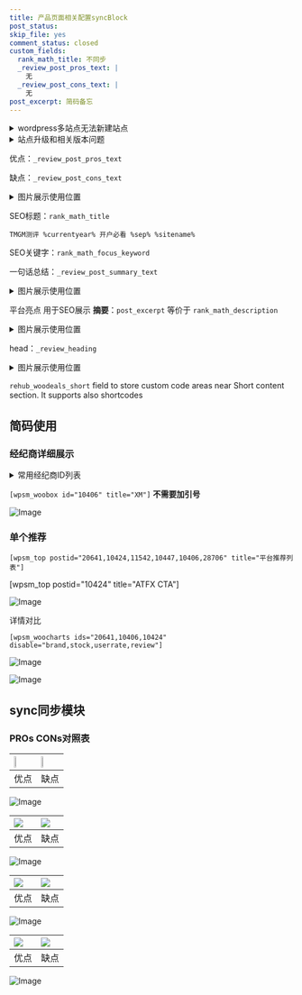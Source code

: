 ```yaml
---
title: 产品页面相关配置syncBlock
post_status: 
skip_file: yes
comment_status: closed
custom_fields:
  rank_math_title: 不同步
  _review_post_pros_text: |
    无
  _review_post_cons_text: |
    无
post_excerpt: 简码备忘
---
```

<details><summary>wordpress多站点无法新建站点</summary>

<li>和报错需要清理cookies一样的原因</li>
<li>wp-config.php里面<code>define( 'SUBDOMAIN_INSTALL', false );//子域名安装</code></li>
<li>新建子站点是用<code>define( 'SUBDOMAIN_INSTALL', true);//子域名安装</code> 完成以后，改成<code>false</code></li>
</details>

<details><summary>站点升级和相关版本问题</summary>

<p>wordpress：5.9.9
woocommerce：7.5.1
出现问题的地方：主题选项里面>><strong>Product layout >>compact style</strong></p>
<p>如何出现没有用过的字段 导致无法保存。先导出配置 然后进行修改，后面再次恢复即可。</p>
<p>出现部分字段无法显示时，需要返回默认布局后，对产品进行保存就好了。</p>
<p></p>
</details>

优点：`_review_post_pros_text`

缺点：`_review_post_cons_text`

<details><summary>图片展示使用位置</summary>

<img src="https://prod-files-secure.s3.us-west-2.amazonaws.com/39ed1227-6d7d-4570-be36-9ccd4a2c4241/f51d3d83-55d4-4bdf-9604-f37ec77ab556/Untitled.png?X-Amz-Algorithm=AWS4-HMAC-SHA256&X-Amz-Content-Sha256=UNSIGNED-PAYLOAD&X-Amz-Credential=ASIAZI2LB466QDGDE5LU%2F20250223%2Fus-west-2%2Fs3%2Faws4_request&X-Amz-Date=20250223T165518Z&X-Amz-Expires=3600&X-Amz-Security-Token=IQoJb3JpZ2luX2VjEOD%2F%2F%2F%2F%2F%2F%2F%2F%2F%2FwEaCXVzLXdlc3QtMiJGMEQCIDjsmptvseNqIW3zHZeYcnsBC9y5Z2QebyfPPVS5G6T3AiBXOxm2TPtJDFL9x2uV1UYdEbUxJ8jMg6mRM2xT03Pakir%2FAwgZEAAaDDYzNzQyMzE4MzgwNSIMM9s%2Fig63dHp6iLRMKtwDn6bm2MgCynbdO6okj788RrMLAX5uteCBEtfgXSDjnpu1BmDd4VsX3fyuQ3J%2BcqTpTyR7XhcHkuEwq2qifCqrsv2Pdf%2FycLoJm8ooo5B9nn264RdZY%2F%2B62wxmt9ToZLOSb8UDSz%2FXousPKi7dVl%2Bjs1OX1wsgF5u5KOT%2FOenvDRqCYmLGN1c800YK3p59Sl40NNu2DFqVg1w4Sxt2BrKLxpp1V1vwmA2XsLhVPD1kCkmFYIEkdEDOSibLaQBEwAigvK%2BJMBm7W3zcjh5BLRTe2v169UztbCZRn4jYCjQTnbh0JqYPaJsfoFSYFhvoiahCJ2oHVMidJjjKL5lOQP1Dyr6QzCmUUDyptmBF6TkZ2GFefw5h9pUSWBSq51I%2FJ4EqfgCmVEJiyz%2B5m81XQ6FY6z9WmvIrNKgIwviCSs0r9bEeGPaF%2FzVf%2BGiZUTgOKG8QH6hbpqOYFvkuE8QjgrzYNQQ05c%2BPsUuIFZRr2icoDlXb2kYI8aobdQPO480OdtfFwnuw%2BGXgGG6Hed%2B%2BksF0ZBbWEpuKgqIyXzNoasfvVf276rGDeSkToXMFe4ISdZvO8CuVZbn5xCJ58daeq1VHwgQp9qsAXgEUTNzVWNq4icQQyPdDZCA2dofrH9ownYLtvQY6pgFEl0VRUaE16dKvaVEwgWkESGbDJZZX6tRGIswPLvbhjTYQev%2B2BYJlenhbrUIOXT%2BbJ%2B%2FNfBiY1DpDdbpxGIChf74NVZVKMu30GJd9bMBdcBs4mEvlFySfxArtFuYfThKET8%2FxqBHO4GOc42TFK9yL93reRdCM2dWaBgJYHMVh953%2Ftw%2F7mFo8nIWDAkuG4LEqhKhAlIwXdytplvu6aDNun%2BHJaD%2Fo&X-Amz-Signature=655a0c8bfbddda8e00d6f61c0eb97f3cb6fc350658586aefcfb04085a4e3a1af&X-Amz-SignedHeaders=host&x-id=GetObject" alt="Image">
</details>

SEO标题：`rank_math_title`

`TMGM测评 %currentyear% 开户必看 %sep% %sitename%`

SEO关键字：`rank_math_focus_keyword`

一句话总结：`_review_post_summary_text`

<details><summary>图片展示使用位置</summary>

<img src="https://prod-files-secure.s3.us-west-2.amazonaws.com/39ed1227-6d7d-4570-be36-9ccd4a2c4241/4b96a922-296c-4f4e-8630-d1c870cbce01/Untitled.png?X-Amz-Algorithm=AWS4-HMAC-SHA256&X-Amz-Content-Sha256=UNSIGNED-PAYLOAD&X-Amz-Credential=ASIAZI2LB466YQXKQ4XX%2F20250223%2Fus-west-2%2Fs3%2Faws4_request&X-Amz-Date=20250223T165522Z&X-Amz-Expires=3600&X-Amz-Security-Token=IQoJb3JpZ2luX2VjEN%2F%2F%2F%2F%2F%2F%2F%2F%2F%2F%2FwEaCXVzLXdlc3QtMiJHMEUCIQDD%2FRWNuhcJR0n2IQnFzLKD5qpiPQBvcw%2FiKkuLDk7TCwIgc1Wv5j8BRv4bi6C3wbRCos0b5m16dN7QwHYehdOniBcq%2FwMIGBAAGgw2Mzc0MjMxODM4MDUiDG13wTVBpcIu84q8pyrcA7dpY0g0wRdlxx5e3Taa04kHmRRaEzzRJ0icoayFnZGPMW1GA52vnLnduNag9JvhOAM3NUT0WVrpzWogdC66o2UX8cyRUmuUypLCn%2BldutAxqp4QDJ%2BbUvvSBWhMYFxaeu4v8S94G%2BvUPZjisiIcy4Mau%2FswNrOqrIP5eLnJ9lpwLTt4Gaewg8wLfMVZ5A6bj7FErJoSQtB6kA3KHBzYtxPINgfjwXknvX09yKMAaYR6yKREQTH4MkkQM%2FcBaRdI1Qe4JcM6AK1BnxATtnl9jpqPQv%2BiJZZTjDQFS4czXhcTn6oLwXGsxAou0s0pXXj88Uqp4QNVf5gP821QeSL9oBxDS55mb%2B%2FGLo0aBpF8YlknGSE4S%2FIhi0V3%2B%2FoxVMLZEI%2BgrGegRGQ4KTt00%2F%2Bc5z%2FjuYbnOJcnCxcEWu52IMxokuLApngFoFM5He%2BzaFbQ%2BoG3uy6qeIluXGKJJEZ0nIvS1DGFlt1myJvnfxr89qr%2FANx5HsJzMinm6hs4jetYlsTROoHJVRiixu8WSpmVB0lsj7aQj94wNG21oUIUNbS46Mz34hJO590At1Uj5n76wh36NBeMiELwOL8JnoJgz5g8cM%2F894aFqEh%2BvVYtNr6sprRpWdFApoDBfix7MMfl7L0GOqUBq2ojPfE520QVQrY9hLD0%2BmcPDuduLukIewYJHo8DfafiXMXKSucwM4jZ8zEnvyRdVF5%2FPrraj9WHnMSQfLNn14F5VD54rOvST748IMj1dIbvuP1MDc2%2BRIQnOs%2BO3vld8hi0OVIbpsllzaaX7frhcZ7qzAUNHeYaeRgybIuIFptDWhQh7TIYe71PRGBW7z92bCr11O8gZIz7f2E3NskT6Pz05eCW&X-Amz-Signature=bff150129052ece847e437e0c097e5dd557848f0f60188cb1b8004eddde15941&X-Amz-SignedHeaders=host&x-id=GetObject" alt="Image">
</details>

平台亮点 用于SEO展示 **摘要**：`post_excerpt`  等价于 `rank_math_description`

<details><summary>图片展示使用位置</summary>

<img src="https://prod-files-secure.s3.us-west-2.amazonaws.com/39ed1227-6d7d-4570-be36-9ccd4a2c4241/1ee11f63-b60a-4dfe-a7a7-d58ff23b5d88/Untitled.png?X-Amz-Algorithm=AWS4-HMAC-SHA256&X-Amz-Content-Sha256=UNSIGNED-PAYLOAD&X-Amz-Credential=ASIAZI2LB4667TXPAXI7%2F20250223%2Fus-west-2%2Fs3%2Faws4_request&X-Amz-Date=20250223T165523Z&X-Amz-Expires=3600&X-Amz-Security-Token=IQoJb3JpZ2luX2VjEOD%2F%2F%2F%2F%2F%2F%2F%2F%2F%2FwEaCXVzLXdlc3QtMiJHMEUCICa5iAW1Poc4r5Wf41eSmankgYFSs3jchh4uSA388OO9AiEAzv9yOFr8RhLi7QuYl3LdmdvJNjls51nmozBbMOwCzOAq%2FwMIGRAAGgw2Mzc0MjMxODM4MDUiDFiLir7bke%2Flm3Au8SrcA5KMFl%2BFs0BFw7GTc2AQ1Rqs1dX6Z%2B2YxkngX%2FhSnFYVliHWVzItm1sz6hQUovZhVHe%2FgcOIQZQWRo7r1nrsNVubQg5fhDyqL%2BP6qy4PDwAVUJhf2SyzBhLqLbxUzuy9veL%2FSj%2BFU81mBBRR1kpDc4t3uzjL%2B5efb11tnWkFxDHaoysk8OZqmvTWNnpH8hQZbJAM2%2BVFQDfzKkjO3XMUK%2BheruHMloyovJ8tvWvT5DHWUk3NehFHnHaCLS68QBE9U4pmI7yklsklUQ4LMDPwxucp99vPloz5SV5ZAKMlky3aUOfMJ3SPTiYEaEJ6uauCqWunOw2sdAdkormQw7u6iWguIhZLSVHuDnGbRgQba5gHtufBh7tsf2NXVqq4Aaj9V0JIjdnI2U4e22X9VxTsli1ybYp299TB0HWGrLY5lgHPZAnucfy51wWwSQwGqhYRym9UX19i4vXfoFel42ZrA2vGOQIdgB7VJHY%2BGTQeLiDBC9FwKaKCY6SPCT8AKhqsOril9IEtnCcinM7Rtq4nHRu%2B1HPmqjt%2BxmrVx53AEvHNIzjXfGzlIOx9%2BsUbugpIYrEyqhDlUnivT1%2FB3skVm9iEC17PxMdsqef2pg%2FNCbtvAbyrerUL71qbcCzjMMKK7b0GOqUB4iRLX%2F1Z43GPLqAwcafb476gdfa%2Fdc8rVI7uFbpQYPvQKwJmUpamqNoJ2F9IFReppzaJe47TUTDrOC6hGI3lwBWwSihc4xQE2Bb6Cvwxksbl9rj1XTkA3vTlBQR2YSWlXuaCPsvL5NvTzpwJn8Vx5nduq5klyrU%2FDkgEDIvrqKZI9ha16OXl34HBlECcZXFRVrmx2a%2FCW3xk1Vcch%2BsbQptVaDjK&X-Amz-Signature=37220855146536789973f4490d626e9f74d8fadeb489a906e651b6163886f196&X-Amz-SignedHeaders=host&x-id=GetObject" alt="Image">
<img src="https://prod-files-secure.s3.us-west-2.amazonaws.com/39ed1227-6d7d-4570-be36-9ccd4a2c4241/ad4118b5-78d8-4fbe-801e-3b29b5d99c01/Untitled.png?X-Amz-Algorithm=AWS4-HMAC-SHA256&X-Amz-Content-Sha256=UNSIGNED-PAYLOAD&X-Amz-Credential=ASIAZI2LB4667TXPAXI7%2F20250223%2Fus-west-2%2Fs3%2Faws4_request&X-Amz-Date=20250223T165523Z&X-Amz-Expires=3600&X-Amz-Security-Token=IQoJb3JpZ2luX2VjEOD%2F%2F%2F%2F%2F%2F%2F%2F%2F%2FwEaCXVzLXdlc3QtMiJHMEUCICa5iAW1Poc4r5Wf41eSmankgYFSs3jchh4uSA388OO9AiEAzv9yOFr8RhLi7QuYl3LdmdvJNjls51nmozBbMOwCzOAq%2FwMIGRAAGgw2Mzc0MjMxODM4MDUiDFiLir7bke%2Flm3Au8SrcA5KMFl%2BFs0BFw7GTc2AQ1Rqs1dX6Z%2B2YxkngX%2FhSnFYVliHWVzItm1sz6hQUovZhVHe%2FgcOIQZQWRo7r1nrsNVubQg5fhDyqL%2BP6qy4PDwAVUJhf2SyzBhLqLbxUzuy9veL%2FSj%2BFU81mBBRR1kpDc4t3uzjL%2B5efb11tnWkFxDHaoysk8OZqmvTWNnpH8hQZbJAM2%2BVFQDfzKkjO3XMUK%2BheruHMloyovJ8tvWvT5DHWUk3NehFHnHaCLS68QBE9U4pmI7yklsklUQ4LMDPwxucp99vPloz5SV5ZAKMlky3aUOfMJ3SPTiYEaEJ6uauCqWunOw2sdAdkormQw7u6iWguIhZLSVHuDnGbRgQba5gHtufBh7tsf2NXVqq4Aaj9V0JIjdnI2U4e22X9VxTsli1ybYp299TB0HWGrLY5lgHPZAnucfy51wWwSQwGqhYRym9UX19i4vXfoFel42ZrA2vGOQIdgB7VJHY%2BGTQeLiDBC9FwKaKCY6SPCT8AKhqsOril9IEtnCcinM7Rtq4nHRu%2B1HPmqjt%2BxmrVx53AEvHNIzjXfGzlIOx9%2BsUbugpIYrEyqhDlUnivT1%2FB3skVm9iEC17PxMdsqef2pg%2FNCbtvAbyrerUL71qbcCzjMMKK7b0GOqUB4iRLX%2F1Z43GPLqAwcafb476gdfa%2Fdc8rVI7uFbpQYPvQKwJmUpamqNoJ2F9IFReppzaJe47TUTDrOC6hGI3lwBWwSihc4xQE2Bb6Cvwxksbl9rj1XTkA3vTlBQR2YSWlXuaCPsvL5NvTzpwJn8Vx5nduq5klyrU%2FDkgEDIvrqKZI9ha16OXl34HBlECcZXFRVrmx2a%2FCW3xk1Vcch%2BsbQptVaDjK&X-Amz-Signature=1fd6ea601b0d6d36adb66568c50f35a94ca62ff84f2e422775f491f75738beed&X-Amz-SignedHeaders=host&x-id=GetObject" alt="Image">
<img src="https://prod-files-secure.s3.us-west-2.amazonaws.com/39ed1227-6d7d-4570-be36-9ccd4a2c4241/a38cf7c9-a79c-4b64-9e94-13589fe0758b/Untitled.png?X-Amz-Algorithm=AWS4-HMAC-SHA256&X-Amz-Content-Sha256=UNSIGNED-PAYLOAD&X-Amz-Credential=ASIAZI2LB4667TXPAXI7%2F20250223%2Fus-west-2%2Fs3%2Faws4_request&X-Amz-Date=20250223T165523Z&X-Amz-Expires=3600&X-Amz-Security-Token=IQoJb3JpZ2luX2VjEOD%2F%2F%2F%2F%2F%2F%2F%2F%2F%2FwEaCXVzLXdlc3QtMiJHMEUCICa5iAW1Poc4r5Wf41eSmankgYFSs3jchh4uSA388OO9AiEAzv9yOFr8RhLi7QuYl3LdmdvJNjls51nmozBbMOwCzOAq%2FwMIGRAAGgw2Mzc0MjMxODM4MDUiDFiLir7bke%2Flm3Au8SrcA5KMFl%2BFs0BFw7GTc2AQ1Rqs1dX6Z%2B2YxkngX%2FhSnFYVliHWVzItm1sz6hQUovZhVHe%2FgcOIQZQWRo7r1nrsNVubQg5fhDyqL%2BP6qy4PDwAVUJhf2SyzBhLqLbxUzuy9veL%2FSj%2BFU81mBBRR1kpDc4t3uzjL%2B5efb11tnWkFxDHaoysk8OZqmvTWNnpH8hQZbJAM2%2BVFQDfzKkjO3XMUK%2BheruHMloyovJ8tvWvT5DHWUk3NehFHnHaCLS68QBE9U4pmI7yklsklUQ4LMDPwxucp99vPloz5SV5ZAKMlky3aUOfMJ3SPTiYEaEJ6uauCqWunOw2sdAdkormQw7u6iWguIhZLSVHuDnGbRgQba5gHtufBh7tsf2NXVqq4Aaj9V0JIjdnI2U4e22X9VxTsli1ybYp299TB0HWGrLY5lgHPZAnucfy51wWwSQwGqhYRym9UX19i4vXfoFel42ZrA2vGOQIdgB7VJHY%2BGTQeLiDBC9FwKaKCY6SPCT8AKhqsOril9IEtnCcinM7Rtq4nHRu%2B1HPmqjt%2BxmrVx53AEvHNIzjXfGzlIOx9%2BsUbugpIYrEyqhDlUnivT1%2FB3skVm9iEC17PxMdsqef2pg%2FNCbtvAbyrerUL71qbcCzjMMKK7b0GOqUB4iRLX%2F1Z43GPLqAwcafb476gdfa%2Fdc8rVI7uFbpQYPvQKwJmUpamqNoJ2F9IFReppzaJe47TUTDrOC6hGI3lwBWwSihc4xQE2Bb6Cvwxksbl9rj1XTkA3vTlBQR2YSWlXuaCPsvL5NvTzpwJn8Vx5nduq5klyrU%2FDkgEDIvrqKZI9ha16OXl34HBlECcZXFRVrmx2a%2FCW3xk1Vcch%2BsbQptVaDjK&X-Amz-Signature=df4a3a46b6043edc0d7895e2091cecab9cca585eb64f3bb1618b93f470e2e69a&X-Amz-SignedHeaders=host&x-id=GetObject" alt="Image">
<img src="https://prod-files-secure.s3.us-west-2.amazonaws.com/39ed1227-6d7d-4570-be36-9ccd4a2c4241/7da6fc1e-d2ac-42ae-8c75-cb5749aa18f6/Untitled.png?X-Amz-Algorithm=AWS4-HMAC-SHA256&X-Amz-Content-Sha256=UNSIGNED-PAYLOAD&X-Amz-Credential=ASIAZI2LB4667TXPAXI7%2F20250223%2Fus-west-2%2Fs3%2Faws4_request&X-Amz-Date=20250223T165523Z&X-Amz-Expires=3600&X-Amz-Security-Token=IQoJb3JpZ2luX2VjEOD%2F%2F%2F%2F%2F%2F%2F%2F%2F%2FwEaCXVzLXdlc3QtMiJHMEUCICa5iAW1Poc4r5Wf41eSmankgYFSs3jchh4uSA388OO9AiEAzv9yOFr8RhLi7QuYl3LdmdvJNjls51nmozBbMOwCzOAq%2FwMIGRAAGgw2Mzc0MjMxODM4MDUiDFiLir7bke%2Flm3Au8SrcA5KMFl%2BFs0BFw7GTc2AQ1Rqs1dX6Z%2B2YxkngX%2FhSnFYVliHWVzItm1sz6hQUovZhVHe%2FgcOIQZQWRo7r1nrsNVubQg5fhDyqL%2BP6qy4PDwAVUJhf2SyzBhLqLbxUzuy9veL%2FSj%2BFU81mBBRR1kpDc4t3uzjL%2B5efb11tnWkFxDHaoysk8OZqmvTWNnpH8hQZbJAM2%2BVFQDfzKkjO3XMUK%2BheruHMloyovJ8tvWvT5DHWUk3NehFHnHaCLS68QBE9U4pmI7yklsklUQ4LMDPwxucp99vPloz5SV5ZAKMlky3aUOfMJ3SPTiYEaEJ6uauCqWunOw2sdAdkormQw7u6iWguIhZLSVHuDnGbRgQba5gHtufBh7tsf2NXVqq4Aaj9V0JIjdnI2U4e22X9VxTsli1ybYp299TB0HWGrLY5lgHPZAnucfy51wWwSQwGqhYRym9UX19i4vXfoFel42ZrA2vGOQIdgB7VJHY%2BGTQeLiDBC9FwKaKCY6SPCT8AKhqsOril9IEtnCcinM7Rtq4nHRu%2B1HPmqjt%2BxmrVx53AEvHNIzjXfGzlIOx9%2BsUbugpIYrEyqhDlUnivT1%2FB3skVm9iEC17PxMdsqef2pg%2FNCbtvAbyrerUL71qbcCzjMMKK7b0GOqUB4iRLX%2F1Z43GPLqAwcafb476gdfa%2Fdc8rVI7uFbpQYPvQKwJmUpamqNoJ2F9IFReppzaJe47TUTDrOC6hGI3lwBWwSihc4xQE2Bb6Cvwxksbl9rj1XTkA3vTlBQR2YSWlXuaCPsvL5NvTzpwJn8Vx5nduq5klyrU%2FDkgEDIvrqKZI9ha16OXl34HBlECcZXFRVrmx2a%2FCW3xk1Vcch%2BsbQptVaDjK&X-Amz-Signature=9f7672a8560a3855f066242a4a64f7e5abffc720ccd4613b33306868f842f0ac&X-Amz-SignedHeaders=host&x-id=GetObject" alt="Image">
<img src="https://prod-files-secure.s3.us-west-2.amazonaws.com/39ed1227-6d7d-4570-be36-9ccd4a2c4241/7e97f40a-eaee-47f5-b2f9-475f96808fa7/Untitled.png?X-Amz-Algorithm=AWS4-HMAC-SHA256&X-Amz-Content-Sha256=UNSIGNED-PAYLOAD&X-Amz-Credential=ASIAZI2LB4667TXPAXI7%2F20250223%2Fus-west-2%2Fs3%2Faws4_request&X-Amz-Date=20250223T165523Z&X-Amz-Expires=3600&X-Amz-Security-Token=IQoJb3JpZ2luX2VjEOD%2F%2F%2F%2F%2F%2F%2F%2F%2F%2FwEaCXVzLXdlc3QtMiJHMEUCICa5iAW1Poc4r5Wf41eSmankgYFSs3jchh4uSA388OO9AiEAzv9yOFr8RhLi7QuYl3LdmdvJNjls51nmozBbMOwCzOAq%2FwMIGRAAGgw2Mzc0MjMxODM4MDUiDFiLir7bke%2Flm3Au8SrcA5KMFl%2BFs0BFw7GTc2AQ1Rqs1dX6Z%2B2YxkngX%2FhSnFYVliHWVzItm1sz6hQUovZhVHe%2FgcOIQZQWRo7r1nrsNVubQg5fhDyqL%2BP6qy4PDwAVUJhf2SyzBhLqLbxUzuy9veL%2FSj%2BFU81mBBRR1kpDc4t3uzjL%2B5efb11tnWkFxDHaoysk8OZqmvTWNnpH8hQZbJAM2%2BVFQDfzKkjO3XMUK%2BheruHMloyovJ8tvWvT5DHWUk3NehFHnHaCLS68QBE9U4pmI7yklsklUQ4LMDPwxucp99vPloz5SV5ZAKMlky3aUOfMJ3SPTiYEaEJ6uauCqWunOw2sdAdkormQw7u6iWguIhZLSVHuDnGbRgQba5gHtufBh7tsf2NXVqq4Aaj9V0JIjdnI2U4e22X9VxTsli1ybYp299TB0HWGrLY5lgHPZAnucfy51wWwSQwGqhYRym9UX19i4vXfoFel42ZrA2vGOQIdgB7VJHY%2BGTQeLiDBC9FwKaKCY6SPCT8AKhqsOril9IEtnCcinM7Rtq4nHRu%2B1HPmqjt%2BxmrVx53AEvHNIzjXfGzlIOx9%2BsUbugpIYrEyqhDlUnivT1%2FB3skVm9iEC17PxMdsqef2pg%2FNCbtvAbyrerUL71qbcCzjMMKK7b0GOqUB4iRLX%2F1Z43GPLqAwcafb476gdfa%2Fdc8rVI7uFbpQYPvQKwJmUpamqNoJ2F9IFReppzaJe47TUTDrOC6hGI3lwBWwSihc4xQE2Bb6Cvwxksbl9rj1XTkA3vTlBQR2YSWlXuaCPsvL5NvTzpwJn8Vx5nduq5klyrU%2FDkgEDIvrqKZI9ha16OXl34HBlECcZXFRVrmx2a%2FCW3xk1Vcch%2BsbQptVaDjK&X-Amz-Signature=08b239ccb749ce36508f7503c42ba870882af9813190666d6403087f26d61ead&X-Amz-SignedHeaders=host&x-id=GetObject" alt="Image">
</details>

head：`_review_heading`

<details><summary>图片展示使用位置</summary>

<img src="https://prod-files-secure.s3.us-west-2.amazonaws.com/39ed1227-6d7d-4570-be36-9ccd4a2c4241/3a4650ad-9887-415c-889a-edd51fa54f27/Untitled.png?X-Amz-Algorithm=AWS4-HMAC-SHA256&X-Amz-Content-Sha256=UNSIGNED-PAYLOAD&X-Amz-Credential=ASIAZI2LB4663RSS23VA%2F20250223%2Fus-west-2%2Fs3%2Faws4_request&X-Amz-Date=20250223T165527Z&X-Amz-Expires=3600&X-Amz-Security-Token=IQoJb3JpZ2luX2VjEOD%2F%2F%2F%2F%2F%2F%2F%2F%2F%2FwEaCXVzLXdlc3QtMiJHMEUCIQCHmTxsb9iIspYDXobYCl89Os3WKzY9O7W877rsslV7UQIgAhZPp%2BLissZunAR0L1Peuh0qsV7r%2Boa8FCRwIKaPwU4q%2FwMIGRAAGgw2Mzc0MjMxODM4MDUiDLdqNCvx0%2F9WWDtBPyrcAxArwMhrVU%2FU0MmUP2k1KtZUQ1i88vMc6vbgXJVoqJS8NoOeOjNkBN7oksFmVL8bXhA2qZPgbfRxZZnMc5C%2Bo%2BCEYkMHSziEAt60ebTsORNSNFfitJzsFtce60nxdI%2BxfhHETrD%2B5sVqHKht2%2BhNaKl8ys6YMCRsVBcIvp14unzwZdFoHoE4TP0SERZ5ayX0s%2BcEhnl6PB%2B39coPkGiwBTppIHcmGsKnmt3XlQRksnWQvyMmmpu8leQkgE60l9ZUNOm%2FQhRoJlq7JdWr9G9c1Z72W4paQQsIRyo4iSWTxtJA8KHA8Cn2bX8UqcUugaM%2Fb1w4%2BZjsC6GsC2Jqy6faATD564fKqJQ7a8JEp37dxkikPDHUQOzFSo5W9rvRLmjRaAWwmpy1r1daC%2FkspTfe8jvCzU01p4ttw%2F4nGNDXhUvF2M81%2FudMQCARW2pannnyO84W7EpTQ8Acft6ZMjypGwCMNU66Q6H08otJNSh1wO0g%2FHKuM9hLOgDVSBemGH1atE1DLQacYLvXzBjmuCvCuOXaZK38CC56R0GZkAg%2BG0H4%2F%2FF6iL1GNcOE3qzCybFuu8YmFH7DbNZ5dJQjA2VT9nGg20UBLs9HQq9W560uy0TMz0sUZlHwg7wZ5rwRMOGS7b0GOqUBt%2FbWE2qFTDJcvY7onI0FeKxebKf9E%2Fhdba59TcDH5YmfqcsC%2Bk2awjWo%2BwDhHbtB9hxJjEnKz8DPhO9VpXOBDI7gQud84P9QwNi31MInQNmINRHASZ2N0jMS%2BKgOaK4MbjeKZkKQf%2FniavYl44%2BU219Uu%2BKn1TeEV9RMbxCzKFD5fiv15gYGB3Uvz%2F0%2Bom5OL5nETGCZ6KoRC%2BfzkGfVwF3kCXNG&X-Amz-Signature=6fd6ecf953e7b8628590cddc15a0f2bb11971f38aca3db82596f411150b617c8&X-Amz-SignedHeaders=host&x-id=GetObject" alt="Image">
</details>

`rehub_woodeals_short`	field to store custom code areas near Short content section. It supports also shortcodes



## 简码使用

### 经纪商详细展示

<details><summary>常用经纪商ID列表</summary>

<pre><code class="php">嘉盛 ===> 20641  [wpsm_woobox id="20641" title="嘉盛"]
易信easymarkets ===> 11542  [wpsm_woobox id="11542" title="易信easymarkets"]
ATFX外汇 ===> 10424  [wpsm_woobox id="10424" title="ATFX"]
XM ===> 10406  [wpsm_woobox id="10406" title="XM"]
TMGM ===> 29622  [wpsm_woobox id="29622" title="TMGM"]
HYCM ===> 10447  [wpsm_woobox id="10447" title="HYCM"]
fpmarkets澳福外汇 ===> 20639  [wpsm_woobox id="20639" title="fpmarkets澳福外汇"]</code></pre>
</details>

`[wpsm_woobox id="10406" title="XM"]` **不需要加引号**

![Image](https://prod-files-secure.s3.us-west-2.amazonaws.com/39ed1227-6d7d-4570-be36-9ccd4a2c4241/4f898f9d-0fa7-4e43-acd3-ac6bc7be575a/Untitled.png?X-Amz-Algorithm=AWS4-HMAC-SHA256&X-Amz-Content-Sha256=UNSIGNED-PAYLOAD&X-Amz-Credential=ASIAZI2LB466WWTI2G3I%2F20250223%2Fus-west-2%2Fs3%2Faws4_request&X-Amz-Date=20250223T165517Z&X-Amz-Expires=3600&X-Amz-Security-Token=IQoJb3JpZ2luX2VjEOD%2F%2F%2F%2F%2F%2F%2F%2F%2F%2FwEaCXVzLXdlc3QtMiJGMEQCIDrBMzVl8DK5HqsF4Tza%2B5jOTFnTmr4rgj4h2sS%2Bli8iAiABuCPLznSX9Yy6rgHFaVWvYcf%2BDwLD2ENY3vZHVPMKCSr%2FAwgZEAAaDDYzNzQyMzE4MzgwNSIMzVqNJ4yvwoqO1Wd2KtwDMWqRWZZlSbKB42dLPD9Pa3fUKd%2Fw7jQnM%2B4PhQO45bQLvTqGEfrItsc%2Fc0lhNElcj01KP%2FtOgCttBxUH22nNakeqxumq7pJu%2FjOrp4UQvIrcOVtppZ%2Brng%2B5tcHuJAKJ6t0Ng4S6s1Ov2OWDFfYchyfFHFrfgZ6VjsahHTpAq8ZCIAkODUUG80PeObSDxFtkDP%2FT9L1%2Bopn8kOTfG9CQx9bpO9oRqDr2hsuT62KIAkss%2B%2BccwhiOUaNef1%2BkuqgxkBvifZloqwf11iMxC8yetf6J3sF4KcyMVC4dkxyFiOwlcv3D3ABMV8IrMJWWcuOXR95SiU9%2FmPy8w%2B6dQ2LA%2BA2X%2Fcyc3BHzOJ3ZoA9bl6UDVLFIpMNW60lvF3y%2BMEOoUykrWa%2FtThq7J5cnK7kUJ9uG5Ee5k7eZn%2BqV1Vc1N9za2GMSLKVaxoOlRsLInrwh5Eapm0fHfOnYN2zBhHwFlIe3k5QpcSUh4Odn4Rac9Zk9vuxIqWZl%2BjDRgtomGY6PUTYa6oQWGaDqlznPkRUcGFgidA0rtfatHFJC1RVoUmv7kNzi%2F898dgMvXLBCmMN9cEJAcc12fa5oFE%2B4bq5Jn7kAqt1JWr8LrduGfRLtuX%2BFKR5VXesC%2Fx5PgO8w2ovtvQY6pgEf4a0%2BZVwFFlrOnp%2BfzVqMP%2FgJHqT4yBtQHEYidHuuA0GyuT%2BeeFVFeYwxREq7nvHQ%2BOy59dCw4fy8kO11HD3FmlypiiHbooK9JiQ0gLk1NgK1xO%2FXdecbIgnZaeD6cGeSby%2F8n6yPWkTL%2FRM2hot%2FyVPHUn8Z4DL02ZI8rnakok%2BZEcGvCmC5W297vSd%2FexMJR63edUFjwRHK9rlYMzjyMiR2i3nL&X-Amz-Signature=d764f227bfbb223664124ccb07378ad9aaddf07e27ae76300368fae606281140&X-Amz-SignedHeaders=host&x-id=GetObject)

### 单个推荐
`[wpsm_top postid="20641,10424,11542,10447,10406,28706" title="平台推荐列表"]`

[wpsm_top postid="10424" title="ATFX CTA"]

![Image](https://prod-files-secure.s3.us-west-2.amazonaws.com/39ed1227-6d7d-4570-be36-9ccd4a2c4241/5ac620dc-51a8-48b6-b55d-91f47299193c/Untitled.png?X-Amz-Algorithm=AWS4-HMAC-SHA256&X-Amz-Content-Sha256=UNSIGNED-PAYLOAD&X-Amz-Credential=ASIAZI2LB466WWTI2G3I%2F20250223%2Fus-west-2%2Fs3%2Faws4_request&X-Amz-Date=20250223T165517Z&X-Amz-Expires=3600&X-Amz-Security-Token=IQoJb3JpZ2luX2VjEOD%2F%2F%2F%2F%2F%2F%2F%2F%2F%2FwEaCXVzLXdlc3QtMiJGMEQCIDrBMzVl8DK5HqsF4Tza%2B5jOTFnTmr4rgj4h2sS%2Bli8iAiABuCPLznSX9Yy6rgHFaVWvYcf%2BDwLD2ENY3vZHVPMKCSr%2FAwgZEAAaDDYzNzQyMzE4MzgwNSIMzVqNJ4yvwoqO1Wd2KtwDMWqRWZZlSbKB42dLPD9Pa3fUKd%2Fw7jQnM%2B4PhQO45bQLvTqGEfrItsc%2Fc0lhNElcj01KP%2FtOgCttBxUH22nNakeqxumq7pJu%2FjOrp4UQvIrcOVtppZ%2Brng%2B5tcHuJAKJ6t0Ng4S6s1Ov2OWDFfYchyfFHFrfgZ6VjsahHTpAq8ZCIAkODUUG80PeObSDxFtkDP%2FT9L1%2Bopn8kOTfG9CQx9bpO9oRqDr2hsuT62KIAkss%2B%2BccwhiOUaNef1%2BkuqgxkBvifZloqwf11iMxC8yetf6J3sF4KcyMVC4dkxyFiOwlcv3D3ABMV8IrMJWWcuOXR95SiU9%2FmPy8w%2B6dQ2LA%2BA2X%2Fcyc3BHzOJ3ZoA9bl6UDVLFIpMNW60lvF3y%2BMEOoUykrWa%2FtThq7J5cnK7kUJ9uG5Ee5k7eZn%2BqV1Vc1N9za2GMSLKVaxoOlRsLInrwh5Eapm0fHfOnYN2zBhHwFlIe3k5QpcSUh4Odn4Rac9Zk9vuxIqWZl%2BjDRgtomGY6PUTYa6oQWGaDqlznPkRUcGFgidA0rtfatHFJC1RVoUmv7kNzi%2F898dgMvXLBCmMN9cEJAcc12fa5oFE%2B4bq5Jn7kAqt1JWr8LrduGfRLtuX%2BFKR5VXesC%2Fx5PgO8w2ovtvQY6pgEf4a0%2BZVwFFlrOnp%2BfzVqMP%2FgJHqT4yBtQHEYidHuuA0GyuT%2BeeFVFeYwxREq7nvHQ%2BOy59dCw4fy8kO11HD3FmlypiiHbooK9JiQ0gLk1NgK1xO%2FXdecbIgnZaeD6cGeSby%2F8n6yPWkTL%2FRM2hot%2FyVPHUn8Z4DL02ZI8rnakok%2BZEcGvCmC5W297vSd%2FexMJR63edUFjwRHK9rlYMzjyMiR2i3nL&X-Amz-Signature=3f54bda4472c8153c68877e5118c0d8d23314c96fdea597dcfa4d4ac6981fa4d&X-Amz-SignedHeaders=host&x-id=GetObject)

详情对比

`[wpsm_woocharts ids="20641,10406,10424" disable="brand,stock,userrate,review"]`

![Image](https://prod-files-secure.s3.us-west-2.amazonaws.com/39ed1227-6d7d-4570-be36-9ccd4a2c4241/bf3ba45f-b9f3-4295-8aef-b4a495fd25f4/Untitled.png?X-Amz-Algorithm=AWS4-HMAC-SHA256&X-Amz-Content-Sha256=UNSIGNED-PAYLOAD&X-Amz-Credential=ASIAZI2LB466WWTI2G3I%2F20250223%2Fus-west-2%2Fs3%2Faws4_request&X-Amz-Date=20250223T165517Z&X-Amz-Expires=3600&X-Amz-Security-Token=IQoJb3JpZ2luX2VjEOD%2F%2F%2F%2F%2F%2F%2F%2F%2F%2FwEaCXVzLXdlc3QtMiJGMEQCIDrBMzVl8DK5HqsF4Tza%2B5jOTFnTmr4rgj4h2sS%2Bli8iAiABuCPLznSX9Yy6rgHFaVWvYcf%2BDwLD2ENY3vZHVPMKCSr%2FAwgZEAAaDDYzNzQyMzE4MzgwNSIMzVqNJ4yvwoqO1Wd2KtwDMWqRWZZlSbKB42dLPD9Pa3fUKd%2Fw7jQnM%2B4PhQO45bQLvTqGEfrItsc%2Fc0lhNElcj01KP%2FtOgCttBxUH22nNakeqxumq7pJu%2FjOrp4UQvIrcOVtppZ%2Brng%2B5tcHuJAKJ6t0Ng4S6s1Ov2OWDFfYchyfFHFrfgZ6VjsahHTpAq8ZCIAkODUUG80PeObSDxFtkDP%2FT9L1%2Bopn8kOTfG9CQx9bpO9oRqDr2hsuT62KIAkss%2B%2BccwhiOUaNef1%2BkuqgxkBvifZloqwf11iMxC8yetf6J3sF4KcyMVC4dkxyFiOwlcv3D3ABMV8IrMJWWcuOXR95SiU9%2FmPy8w%2B6dQ2LA%2BA2X%2Fcyc3BHzOJ3ZoA9bl6UDVLFIpMNW60lvF3y%2BMEOoUykrWa%2FtThq7J5cnK7kUJ9uG5Ee5k7eZn%2BqV1Vc1N9za2GMSLKVaxoOlRsLInrwh5Eapm0fHfOnYN2zBhHwFlIe3k5QpcSUh4Odn4Rac9Zk9vuxIqWZl%2BjDRgtomGY6PUTYa6oQWGaDqlznPkRUcGFgidA0rtfatHFJC1RVoUmv7kNzi%2F898dgMvXLBCmMN9cEJAcc12fa5oFE%2B4bq5Jn7kAqt1JWr8LrduGfRLtuX%2BFKR5VXesC%2Fx5PgO8w2ovtvQY6pgEf4a0%2BZVwFFlrOnp%2BfzVqMP%2FgJHqT4yBtQHEYidHuuA0GyuT%2BeeFVFeYwxREq7nvHQ%2BOy59dCw4fy8kO11HD3FmlypiiHbooK9JiQ0gLk1NgK1xO%2FXdecbIgnZaeD6cGeSby%2F8n6yPWkTL%2FRM2hot%2FyVPHUn8Z4DL02ZI8rnakok%2BZEcGvCmC5W297vSd%2FexMJR63edUFjwRHK9rlYMzjyMiR2i3nL&X-Amz-Signature=e8c0e5b63b2fad248cd2d46dcca0cf1af834b050a3c1e3d3cdcdd2d48ebc8cb4&X-Amz-SignedHeaders=host&x-id=GetObject)

![Image](https://prod-files-secure.s3.us-west-2.amazonaws.com/39ed1227-6d7d-4570-be36-9ccd4a2c4241/30bc56ef-f383-4b48-9768-2ebc9e436ec0/Untitled.png?X-Amz-Algorithm=AWS4-HMAC-SHA256&X-Amz-Content-Sha256=UNSIGNED-PAYLOAD&X-Amz-Credential=ASIAZI2LB466WWTI2G3I%2F20250223%2Fus-west-2%2Fs3%2Faws4_request&X-Amz-Date=20250223T165517Z&X-Amz-Expires=3600&X-Amz-Security-Token=IQoJb3JpZ2luX2VjEOD%2F%2F%2F%2F%2F%2F%2F%2F%2F%2FwEaCXVzLXdlc3QtMiJGMEQCIDrBMzVl8DK5HqsF4Tza%2B5jOTFnTmr4rgj4h2sS%2Bli8iAiABuCPLznSX9Yy6rgHFaVWvYcf%2BDwLD2ENY3vZHVPMKCSr%2FAwgZEAAaDDYzNzQyMzE4MzgwNSIMzVqNJ4yvwoqO1Wd2KtwDMWqRWZZlSbKB42dLPD9Pa3fUKd%2Fw7jQnM%2B4PhQO45bQLvTqGEfrItsc%2Fc0lhNElcj01KP%2FtOgCttBxUH22nNakeqxumq7pJu%2FjOrp4UQvIrcOVtppZ%2Brng%2B5tcHuJAKJ6t0Ng4S6s1Ov2OWDFfYchyfFHFrfgZ6VjsahHTpAq8ZCIAkODUUG80PeObSDxFtkDP%2FT9L1%2Bopn8kOTfG9CQx9bpO9oRqDr2hsuT62KIAkss%2B%2BccwhiOUaNef1%2BkuqgxkBvifZloqwf11iMxC8yetf6J3sF4KcyMVC4dkxyFiOwlcv3D3ABMV8IrMJWWcuOXR95SiU9%2FmPy8w%2B6dQ2LA%2BA2X%2Fcyc3BHzOJ3ZoA9bl6UDVLFIpMNW60lvF3y%2BMEOoUykrWa%2FtThq7J5cnK7kUJ9uG5Ee5k7eZn%2BqV1Vc1N9za2GMSLKVaxoOlRsLInrwh5Eapm0fHfOnYN2zBhHwFlIe3k5QpcSUh4Odn4Rac9Zk9vuxIqWZl%2BjDRgtomGY6PUTYa6oQWGaDqlznPkRUcGFgidA0rtfatHFJC1RVoUmv7kNzi%2F898dgMvXLBCmMN9cEJAcc12fa5oFE%2B4bq5Jn7kAqt1JWr8LrduGfRLtuX%2BFKR5VXesC%2Fx5PgO8w2ovtvQY6pgEf4a0%2BZVwFFlrOnp%2BfzVqMP%2FgJHqT4yBtQHEYidHuuA0GyuT%2BeeFVFeYwxREq7nvHQ%2BOy59dCw4fy8kO11HD3FmlypiiHbooK9JiQ0gLk1NgK1xO%2FXdecbIgnZaeD6cGeSby%2F8n6yPWkTL%2FRM2hot%2FyVPHUn8Z4DL02ZI8rnakok%2BZEcGvCmC5W297vSd%2FexMJR63edUFjwRHK9rlYMzjyMiR2i3nL&X-Amz-Signature=270d873863e48d2757a632a57f32e999de848b7306b6355dada1e183f899c18e&X-Amz-SignedHeaders=host&x-id=GetObject)

## sync同步模块

### PROs CONs对照表

| <img src="https://cdn.ifttt.fun/gh/jarlin8/OSS@main/icons/customize/pros.svg" height="auto" width="37.3%"> | <img src="https://cdn.ifttt.fun/gh/jarlin8/OSS@main/icons/customize/cons.svg" height="auto" width="28.8%"> |
| :--- | :--- |
| 优点 | 缺点 |

![Image](https://prod-files-secure.s3.us-west-2.amazonaws.com/39ed1227-6d7d-4570-be36-9ccd4a2c4241/8742b755-dfb5-4004-9a5f-d6e561664bd8/Untitled.png?X-Amz-Algorithm=AWS4-HMAC-SHA256&X-Amz-Content-Sha256=UNSIGNED-PAYLOAD&X-Amz-Credential=ASIAZI2LB466WWTI2G3I%2F20250223%2Fus-west-2%2Fs3%2Faws4_request&X-Amz-Date=20250223T165517Z&X-Amz-Expires=3600&X-Amz-Security-Token=IQoJb3JpZ2luX2VjEOD%2F%2F%2F%2F%2F%2F%2F%2F%2F%2FwEaCXVzLXdlc3QtMiJGMEQCIDrBMzVl8DK5HqsF4Tza%2B5jOTFnTmr4rgj4h2sS%2Bli8iAiABuCPLznSX9Yy6rgHFaVWvYcf%2BDwLD2ENY3vZHVPMKCSr%2FAwgZEAAaDDYzNzQyMzE4MzgwNSIMzVqNJ4yvwoqO1Wd2KtwDMWqRWZZlSbKB42dLPD9Pa3fUKd%2Fw7jQnM%2B4PhQO45bQLvTqGEfrItsc%2Fc0lhNElcj01KP%2FtOgCttBxUH22nNakeqxumq7pJu%2FjOrp4UQvIrcOVtppZ%2Brng%2B5tcHuJAKJ6t0Ng4S6s1Ov2OWDFfYchyfFHFrfgZ6VjsahHTpAq8ZCIAkODUUG80PeObSDxFtkDP%2FT9L1%2Bopn8kOTfG9CQx9bpO9oRqDr2hsuT62KIAkss%2B%2BccwhiOUaNef1%2BkuqgxkBvifZloqwf11iMxC8yetf6J3sF4KcyMVC4dkxyFiOwlcv3D3ABMV8IrMJWWcuOXR95SiU9%2FmPy8w%2B6dQ2LA%2BA2X%2Fcyc3BHzOJ3ZoA9bl6UDVLFIpMNW60lvF3y%2BMEOoUykrWa%2FtThq7J5cnK7kUJ9uG5Ee5k7eZn%2BqV1Vc1N9za2GMSLKVaxoOlRsLInrwh5Eapm0fHfOnYN2zBhHwFlIe3k5QpcSUh4Odn4Rac9Zk9vuxIqWZl%2BjDRgtomGY6PUTYa6oQWGaDqlznPkRUcGFgidA0rtfatHFJC1RVoUmv7kNzi%2F898dgMvXLBCmMN9cEJAcc12fa5oFE%2B4bq5Jn7kAqt1JWr8LrduGfRLtuX%2BFKR5VXesC%2Fx5PgO8w2ovtvQY6pgEf4a0%2BZVwFFlrOnp%2BfzVqMP%2FgJHqT4yBtQHEYidHuuA0GyuT%2BeeFVFeYwxREq7nvHQ%2BOy59dCw4fy8kO11HD3FmlypiiHbooK9JiQ0gLk1NgK1xO%2FXdecbIgnZaeD6cGeSby%2F8n6yPWkTL%2FRM2hot%2FyVPHUn8Z4DL02ZI8rnakok%2BZEcGvCmC5W297vSd%2FexMJR63edUFjwRHK9rlYMzjyMiR2i3nL&X-Amz-Signature=9677902873210d670f736c6a360e4903bd8d49aaa4894d53d01660b9a21e1fbd&X-Amz-SignedHeaders=host&x-id=GetObject)

| <img src="https://cdn.ifttt.fun/gh/jarlin8/OSS@main/icons/customize/pros1.svg" height="auto"> | <img src="https://cdn.ifttt.fun/gh/jarlin8/OSS@main/icons/customize/cons1.svg" height="auto"> |
| :--- | :--- |
| 优点 | 缺点 |

![Image](https://prod-files-secure.s3.us-west-2.amazonaws.com/39ed1227-6d7d-4570-be36-9ccd4a2c4241/806358f8-c9c4-4e17-bb35-c6c76a5397a5/Untitled.png?X-Amz-Algorithm=AWS4-HMAC-SHA256&X-Amz-Content-Sha256=UNSIGNED-PAYLOAD&X-Amz-Credential=ASIAZI2LB466WWTI2G3I%2F20250223%2Fus-west-2%2Fs3%2Faws4_request&X-Amz-Date=20250223T165517Z&X-Amz-Expires=3600&X-Amz-Security-Token=IQoJb3JpZ2luX2VjEOD%2F%2F%2F%2F%2F%2F%2F%2F%2F%2FwEaCXVzLXdlc3QtMiJGMEQCIDrBMzVl8DK5HqsF4Tza%2B5jOTFnTmr4rgj4h2sS%2Bli8iAiABuCPLznSX9Yy6rgHFaVWvYcf%2BDwLD2ENY3vZHVPMKCSr%2FAwgZEAAaDDYzNzQyMzE4MzgwNSIMzVqNJ4yvwoqO1Wd2KtwDMWqRWZZlSbKB42dLPD9Pa3fUKd%2Fw7jQnM%2B4PhQO45bQLvTqGEfrItsc%2Fc0lhNElcj01KP%2FtOgCttBxUH22nNakeqxumq7pJu%2FjOrp4UQvIrcOVtppZ%2Brng%2B5tcHuJAKJ6t0Ng4S6s1Ov2OWDFfYchyfFHFrfgZ6VjsahHTpAq8ZCIAkODUUG80PeObSDxFtkDP%2FT9L1%2Bopn8kOTfG9CQx9bpO9oRqDr2hsuT62KIAkss%2B%2BccwhiOUaNef1%2BkuqgxkBvifZloqwf11iMxC8yetf6J3sF4KcyMVC4dkxyFiOwlcv3D3ABMV8IrMJWWcuOXR95SiU9%2FmPy8w%2B6dQ2LA%2BA2X%2Fcyc3BHzOJ3ZoA9bl6UDVLFIpMNW60lvF3y%2BMEOoUykrWa%2FtThq7J5cnK7kUJ9uG5Ee5k7eZn%2BqV1Vc1N9za2GMSLKVaxoOlRsLInrwh5Eapm0fHfOnYN2zBhHwFlIe3k5QpcSUh4Odn4Rac9Zk9vuxIqWZl%2BjDRgtomGY6PUTYa6oQWGaDqlznPkRUcGFgidA0rtfatHFJC1RVoUmv7kNzi%2F898dgMvXLBCmMN9cEJAcc12fa5oFE%2B4bq5Jn7kAqt1JWr8LrduGfRLtuX%2BFKR5VXesC%2Fx5PgO8w2ovtvQY6pgEf4a0%2BZVwFFlrOnp%2BfzVqMP%2FgJHqT4yBtQHEYidHuuA0GyuT%2BeeFVFeYwxREq7nvHQ%2BOy59dCw4fy8kO11HD3FmlypiiHbooK9JiQ0gLk1NgK1xO%2FXdecbIgnZaeD6cGeSby%2F8n6yPWkTL%2FRM2hot%2FyVPHUn8Z4DL02ZI8rnakok%2BZEcGvCmC5W297vSd%2FexMJR63edUFjwRHK9rlYMzjyMiR2i3nL&X-Amz-Signature=29af94de382d8ef3052041d403c16637d2751e7963ac699fdb3147c9d8faa4ed&X-Amz-SignedHeaders=host&x-id=GetObject)

| <img src="https://cdn.ifttt.fun/gh/jarlin8/OSS@main/icons/customize/pros2.svg" height="auto"> | <img src="https://cdn.ifttt.fun/gh/jarlin8/OSS@main/icons/customize/cons2.svg" height="auto"> |
| :--- | :--- |
| 优点 | 缺点 |

![Image](https://prod-files-secure.s3.us-west-2.amazonaws.com/39ed1227-6d7d-4570-be36-9ccd4a2c4241/a9245ec9-70dd-4005-b534-0d54315fc5f3/Untitled.png?X-Amz-Algorithm=AWS4-HMAC-SHA256&X-Amz-Content-Sha256=UNSIGNED-PAYLOAD&X-Amz-Credential=ASIAZI2LB466WWTI2G3I%2F20250223%2Fus-west-2%2Fs3%2Faws4_request&X-Amz-Date=20250223T165517Z&X-Amz-Expires=3600&X-Amz-Security-Token=IQoJb3JpZ2luX2VjEOD%2F%2F%2F%2F%2F%2F%2F%2F%2F%2FwEaCXVzLXdlc3QtMiJGMEQCIDrBMzVl8DK5HqsF4Tza%2B5jOTFnTmr4rgj4h2sS%2Bli8iAiABuCPLznSX9Yy6rgHFaVWvYcf%2BDwLD2ENY3vZHVPMKCSr%2FAwgZEAAaDDYzNzQyMzE4MzgwNSIMzVqNJ4yvwoqO1Wd2KtwDMWqRWZZlSbKB42dLPD9Pa3fUKd%2Fw7jQnM%2B4PhQO45bQLvTqGEfrItsc%2Fc0lhNElcj01KP%2FtOgCttBxUH22nNakeqxumq7pJu%2FjOrp4UQvIrcOVtppZ%2Brng%2B5tcHuJAKJ6t0Ng4S6s1Ov2OWDFfYchyfFHFrfgZ6VjsahHTpAq8ZCIAkODUUG80PeObSDxFtkDP%2FT9L1%2Bopn8kOTfG9CQx9bpO9oRqDr2hsuT62KIAkss%2B%2BccwhiOUaNef1%2BkuqgxkBvifZloqwf11iMxC8yetf6J3sF4KcyMVC4dkxyFiOwlcv3D3ABMV8IrMJWWcuOXR95SiU9%2FmPy8w%2B6dQ2LA%2BA2X%2Fcyc3BHzOJ3ZoA9bl6UDVLFIpMNW60lvF3y%2BMEOoUykrWa%2FtThq7J5cnK7kUJ9uG5Ee5k7eZn%2BqV1Vc1N9za2GMSLKVaxoOlRsLInrwh5Eapm0fHfOnYN2zBhHwFlIe3k5QpcSUh4Odn4Rac9Zk9vuxIqWZl%2BjDRgtomGY6PUTYa6oQWGaDqlznPkRUcGFgidA0rtfatHFJC1RVoUmv7kNzi%2F898dgMvXLBCmMN9cEJAcc12fa5oFE%2B4bq5Jn7kAqt1JWr8LrduGfRLtuX%2BFKR5VXesC%2Fx5PgO8w2ovtvQY6pgEf4a0%2BZVwFFlrOnp%2BfzVqMP%2FgJHqT4yBtQHEYidHuuA0GyuT%2BeeFVFeYwxREq7nvHQ%2BOy59dCw4fy8kO11HD3FmlypiiHbooK9JiQ0gLk1NgK1xO%2FXdecbIgnZaeD6cGeSby%2F8n6yPWkTL%2FRM2hot%2FyVPHUn8Z4DL02ZI8rnakok%2BZEcGvCmC5W297vSd%2FexMJR63edUFjwRHK9rlYMzjyMiR2i3nL&X-Amz-Signature=1c64475a406fe07502f60af83ebcea0e81eeb03a3188a7bd94bfd42b95ebe343&X-Amz-SignedHeaders=host&x-id=GetObject)

| <img src="https://cdn.ifttt.fun/gh/jarlin8/OSS@main/icons/customize/pros3.svg" height="auto"> | <img src="https://cdn.ifttt.fun/gh/jarlin8/OSS@main/icons/customize/cons3.svg" height="auto"> |
| :--- | :--- |
| 优点 | 缺点 |

![Image](https://prod-files-secure.s3.us-west-2.amazonaws.com/39ed1227-6d7d-4570-be36-9ccd4a2c4241/e1e580a2-2e5c-4780-9ff4-19c318fc2284/Untitled.png?X-Amz-Algorithm=AWS4-HMAC-SHA256&X-Amz-Content-Sha256=UNSIGNED-PAYLOAD&X-Amz-Credential=ASIAZI2LB466WWTI2G3I%2F20250223%2Fus-west-2%2Fs3%2Faws4_request&X-Amz-Date=20250223T165517Z&X-Amz-Expires=3600&X-Amz-Security-Token=IQoJb3JpZ2luX2VjEOD%2F%2F%2F%2F%2F%2F%2F%2F%2F%2FwEaCXVzLXdlc3QtMiJGMEQCIDrBMzVl8DK5HqsF4Tza%2B5jOTFnTmr4rgj4h2sS%2Bli8iAiABuCPLznSX9Yy6rgHFaVWvYcf%2BDwLD2ENY3vZHVPMKCSr%2FAwgZEAAaDDYzNzQyMzE4MzgwNSIMzVqNJ4yvwoqO1Wd2KtwDMWqRWZZlSbKB42dLPD9Pa3fUKd%2Fw7jQnM%2B4PhQO45bQLvTqGEfrItsc%2Fc0lhNElcj01KP%2FtOgCttBxUH22nNakeqxumq7pJu%2FjOrp4UQvIrcOVtppZ%2Brng%2B5tcHuJAKJ6t0Ng4S6s1Ov2OWDFfYchyfFHFrfgZ6VjsahHTpAq8ZCIAkODUUG80PeObSDxFtkDP%2FT9L1%2Bopn8kOTfG9CQx9bpO9oRqDr2hsuT62KIAkss%2B%2BccwhiOUaNef1%2BkuqgxkBvifZloqwf11iMxC8yetf6J3sF4KcyMVC4dkxyFiOwlcv3D3ABMV8IrMJWWcuOXR95SiU9%2FmPy8w%2B6dQ2LA%2BA2X%2Fcyc3BHzOJ3ZoA9bl6UDVLFIpMNW60lvF3y%2BMEOoUykrWa%2FtThq7J5cnK7kUJ9uG5Ee5k7eZn%2BqV1Vc1N9za2GMSLKVaxoOlRsLInrwh5Eapm0fHfOnYN2zBhHwFlIe3k5QpcSUh4Odn4Rac9Zk9vuxIqWZl%2BjDRgtomGY6PUTYa6oQWGaDqlznPkRUcGFgidA0rtfatHFJC1RVoUmv7kNzi%2F898dgMvXLBCmMN9cEJAcc12fa5oFE%2B4bq5Jn7kAqt1JWr8LrduGfRLtuX%2BFKR5VXesC%2Fx5PgO8w2ovtvQY6pgEf4a0%2BZVwFFlrOnp%2BfzVqMP%2FgJHqT4yBtQHEYidHuuA0GyuT%2BeeFVFeYwxREq7nvHQ%2BOy59dCw4fy8kO11HD3FmlypiiHbooK9JiQ0gLk1NgK1xO%2FXdecbIgnZaeD6cGeSby%2F8n6yPWkTL%2FRM2hot%2FyVPHUn8Z4DL02ZI8rnakok%2BZEcGvCmC5W297vSd%2FexMJR63edUFjwRHK9rlYMzjyMiR2i3nL&X-Amz-Signature=b11d94730de05911691ac2e098591a7b8570a8cce1ac303a15936c8befbdaf32&X-Amz-SignedHeaders=host&x-id=GetObject)